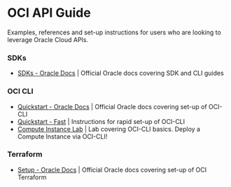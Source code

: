 # OCI API Guide
Examples, references and set-up instructions for users who are looking to leverage Oracle Cloud APIs.

### SDKs

- [SDKs - Oracle Docs](https://docs.oracle.com/en-us/iaas/Content/API/Concepts/sdks.htm) | Official Oracle docs covering SDK and CLI guides


### OCI CLI

- [Quickstart - Oracle Docs](https://docs.oracle.com/en-us/iaas/Content/API/SDKDocs/cliinstall.htm#Quickstart) | Official Oracle docs covering set-up of OCI-CLI
- [Quickstart - Fast](./oci-cli/setup-instructions.md) | Instructions for rapid set-up of OCI-CLI
- [Compute Instance Lab](./oci-cli/compute-lab.md) | Lab covering OCI-CLI basics. Deploy a Compute Instance via OCI-CLI!

### Terraform
- [Setup - Oracle Docs](https://docs.oracle.com/en-us/iaas/developer-tutorials/tutorials/tf-provider/01-summary.htm) | Official Oracle docs covering set-up of OCI Terraform